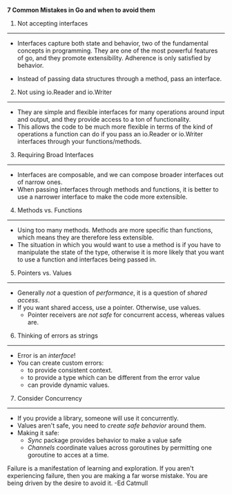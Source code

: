 **7 Common Mistakes in Go and when to avoid them**

1. Not accepting interfaces
---------------------------
* Interfaces capture both state and behavior, two of the fundamental concepts in programming.
  They are one of the most powerful features of go, and they promote extensibility.
  Adherence is only satisfied by behavior.

* Instead of passing data structures through a method, pass an interface.


2. Not using io.Reader and io.Writer
------------------------------------
* They are simple and flexible interfaces for many operations around input and output,
  and they provide access to a ton of functionality.
* This allows the code to be much more flexible in terms of the kind of operations a function can do
  if you pass an io.Reader or io.Writer interfaces through your functions/methods.


3. Requiring Broad Interfaces
-----------------------------
* Interfaces are composable, and we can compose broader interfaces out of narrow ones.
* When passing interfaces through methods and functions, it is better to use a narrower interface to make 
  the code more extensible.


4. Methods vs. Functions
------------------------
* Using too many methods. Methods are more specific than functions, which means they are therefore less extensible.
* The situation in which you would want to use a method is if you have to manipulate the state of the type, otherwise
  it is more likely that you want to use a function and interfaces being passed in.


5. Pointers vs. Values
----------------------
* Generally *not* a question of *performance*, it is a question of *shared access*.
* If you want shared access, use a pointer. Otherwise, use values.
	- Pointer receivers are *not safe* for concurrent access, whereas values are.


6. Thinking of errors as strings
--------------------------------
* Error is an *interface*!
* You can create custom errors:
  - to provide consistent context.
  - to provide a type which can be different from the error value
  - can provide dynamic values.


7. Consider Concurrency
-----------------------
* If you provide a library, someone will use it concurrently.
* Values aren't safe, you need to *create safe behavior* around them.
* Making it safe:
  * *Sync* package provides behavior to make a value safe
  * *Channels* coordinate values across goroutines by permitting one goroutine to acces at a time.


Failure is a manifestation of learning and exploration. 
If you aren't experiencing failure, then you are making a far worse mistake.
You are being driven by the desire to avoid it. -Ed Catmull
